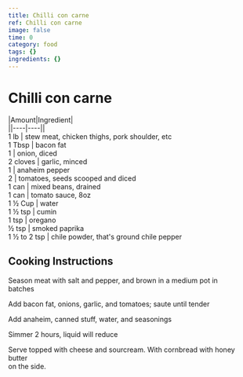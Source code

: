 ```yaml
---
title: Chilli con carne
ref: Chilli con carne
image: false
time: 0
category: food
tags: {}
ingredients: {}
---
```

# Chilli con carne  
  
|Amount|Ingredient|  
||----|----||  
1 lb | stew meat, chicken thighs, pork shoulder, etc  
1 Tbsp | bacon fat  
1 | onion, diced  
2 cloves | garlic, minced  
1 | anaheim pepper  
2 | tomatoes, seeds scooped and diced  
1 can | mixed beans, drained  
1 can | tomato sauce, 8oz  
1 ½ Cup | water  
1 ½ tsp | cumin  
1 tsp | oregano  
½ tsp | smoked paprika  
1 ½ to 2 tsp | chile powder, that's ground chile pepper  
  
## Cooking Instructions  
Season meat with salt and pepper, and brown in a medium pot in  
batches  
  
Add bacon fat, onions, garlic, and tomatoes; saute until tender  
  
Add anaheim, canned stuff, water, and seasonings  
  
Simmer 2 hours, liquid will reduce  
  
Serve topped with cheese and sourcream. With cornbread with honey butter  
on the side.  
  
  
  
  